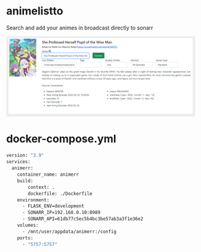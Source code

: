 # animelistto

Search and add your animes in broadcast directly to sonarr
 

![](img/example01.png)



# docker-compose.yml
```dockerfile
version: "3.9"
services:
  animerr:
    container_name: animerr
    build:
        context: .
        dockerfile: ./Dockerfile
    environment:
      - FLASK_ENV=development
      - SONARR_IP=192.168.0.10:8989
      - SONARR_API=61db77c5ec5b4bc3be57ab3a3f1e36e2
    volumes:
      - /mnt/user/appdata/animerr:/config
    ports:
      - "5757:5757"
```
